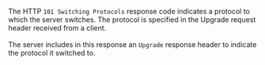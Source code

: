 The HTTP `101 Switching Protocols` response code indicates a protocol to which the server
switches. The protocol is specified in the Upgrade request header received from a client.
<br /><br />
The server includes in this response an `Upgrade` response header to indicate the protocol it
switched to.